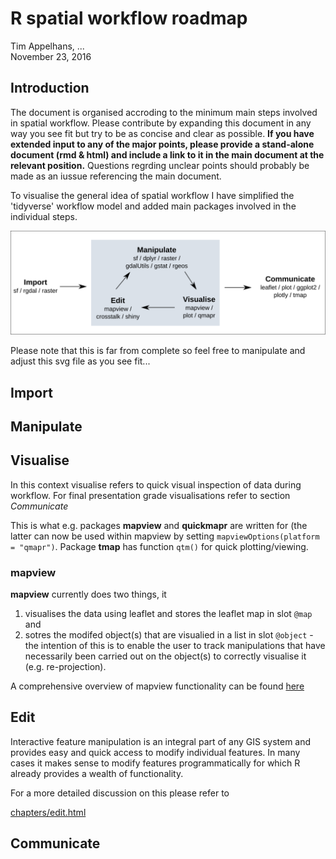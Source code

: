 # R spatial workflow roadmap
Tim Appelhans, ...  
November 23, 2016  



## Introduction

The document is organised accroding to the minimum main steps involved in spatial workflow. Please contribute by expanding this document in any way you see fit but try to be as concise and clear as possible. **If you have extended input to any of the major points, please provide a stand-alone document (rmd & html) and include a link to it in the main document at the relevant position.** Questions regrding unclear points should probably be made as an iussue referencing the main document.

To visualise the general idea of spatial workflow I have simplified the 'tidyverse' workflow model and added main packages involved in the individual steps.

![](./images/minimum_workflow.svg)

Please note that this is far from complete so feel free to manipulate and adjust this svg file as you see fit...

## Import


## Manipulate


## Visualise
In this context visualise refers to quick visual inspection of data during workflow. For final presentation grade visualisations refer to section *Communicate*

This is what e.g. packages **mapview** and **quickmapr** are written for (the latter can now be used within mapview by setting `mapviewOptions(platform = "qmapr")`. Package **tmap** has function `qtm()` for quick plotting/viewing.

### mapview
**mapview** currently does two things, it

1. visualises the data using leaflet and stores the leaflet map in slot `@map` and 
2. sotres the modifed object(s) that are visualied in a list in slot `@object` - 
the intention of this is to enable the user to track manipulations that have necessarily been carried out on the object(s) to correctly visualise it (e.g. re-projection).

A comprehensive overview of mapview functionality can be found [here](http://environmentalinformatics-marburg.github.io/mapview/introduction.html)



## Edit
Interactive feature manipulation is an integral part of any GIS system and provides easy and quick access to modify individual features. In many cases it makes sense to modify features programmatically for which R already provides a wealth of functionality. 

For a more detailed discussion on this please refer to

[chapters/edit.html](chapters/edit.html)

## Communicate
